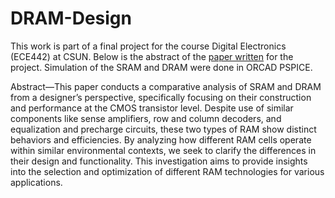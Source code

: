 # DRAM-Design

This work is part of a final project for the course Digital Electronics (ECE442) at CSUN. Below is the abstract of the <a href="https://github.com/Robles-C/DRAM-Design/blob/main/Comparative_Analysis_of_SRAM_DRAM.pdf">paper written</a> for the project. Simulation of the SRAM and DRAM were done in ORCAD PSPICE.

Abstract—This paper conducts a comparative analysis of
SRAM and DRAM from a designer’s perspective, specifically
focusing on their construction and performance at the CMOS
transistor level. Despite use of similar components like sense
amplifiers, row and column decoders, and equalization and precharge circuits, these two types of RAM show distinct behaviors
and efficiencies. By analyzing how different RAM cells operate
within similar environmental contexts, we seek to clarify the
differences in their design and functionality. This investigation
aims to provide insights into the selection and optimization of
different RAM technologies for various applications.
